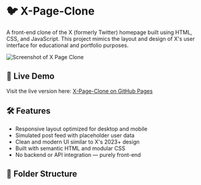 # 🐦 X-Page-Clone

A front-end clone of the X (formerly Twitter) homepage built using HTML, CSS, and JavaScript. This project mimics the layout and design of X's user interface for educational and portfolio purposes.

![Screenshot of X Page Clone](./screenshot.png) <!-- Replace with actual image path if available -->

## 🚀 Live Demo

Visit the live version here: [X-Page-Clone on GitHub Pages](https://codzhorizon.github.io/X-Page-Clone/)

## 🛠️ Features

- Responsive layout optimized for desktop and mobile
- Simulated post feed with placeholder user data
- Clean and modern UI similar to X's 2023+ design
- Built with semantic HTML and modular CSS
- No backend or API integration — purely front-end

## 📁 Folder Structure

